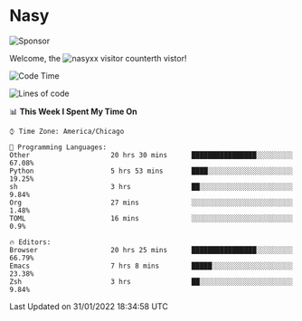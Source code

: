 # Nasy

<!--
<p align="center">
<img height="200" src="https://github-readme-stats.vercel.app/api?username=nasyxx&count_private=true&show_icons=true&theme=dracula&include_all_commits=true"/>
<img height="200" src="https://github-readme-stats.vercel.app/api/top-langs/?username=nasyxx&theme=dracula&hide=html,jupyter+notebook&count_private=true&show_icons=true"/>
</p>

  
----------------
-->

![Sponsor](https://img.shields.io/static/v1.svg?label=Sponsor&message=%E2%9D%A4&logo=GitHub&style=flat&color=pink)
 
Welcome, the ![nasyxx visitor counter](https://count.getloli.com/get/@nasyxx?theme=rule34)th vistor!
 
<!--START_SECTION:waka-->
![Code Time](http://img.shields.io/badge/Code%20Time-1%2C823%20hrs%2056%20mins-blue)

![Lines of code](https://img.shields.io/badge/From%20Hello%20World%20I%27ve%20Written-5%20Million%20lines%20of%20code-blue)

📊 **This Week I Spent My Time On** 

```text
⌚︎ Time Zone: America/Chicago

💬 Programming Languages: 
Other                    20 hrs 30 mins      ████████████████░░░░░░░░░   67.08% 
Python                   5 hrs 53 mins       ████░░░░░░░░░░░░░░░░░░░░░   19.25% 
sh                       3 hrs               ██░░░░░░░░░░░░░░░░░░░░░░░   9.84% 
Org                      27 mins             ░░░░░░░░░░░░░░░░░░░░░░░░░   1.48% 
TOML                     16 mins             ░░░░░░░░░░░░░░░░░░░░░░░░░   0.9%

🔥 Editors: 
Browser                  20 hrs 25 mins      ████████████████░░░░░░░░░   66.79% 
Emacs                    7 hrs 8 mins        █████░░░░░░░░░░░░░░░░░░░░   23.38% 
Zsh                      3 hrs               ██░░░░░░░░░░░░░░░░░░░░░░░   9.84%

```


 Last Updated on 31/01/2022 18:34:58 UTC
<!--END_SECTION:waka-->

<!-- ![visitors](https://visitor-badge.laobi.icu/badge?page_id=nasyxx.nasyxx) -->
